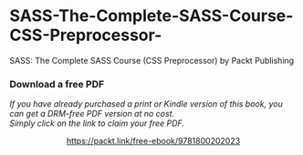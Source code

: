 # SASS-The-Complete-SASS-Course-CSS-Preprocessor-
SASS: The Complete SASS Course (CSS Preprocessor) by Packt Publishing
### Download a free PDF

 <i>If you have already purchased a print or Kindle version of this book, you can get a DRM-free PDF version at no cost.<br>Simply click on the link to claim your free PDF.</i>
<p align="center"> <a href="https://packt.link/free-ebook/9781800202023">https://packt.link/free-ebook/9781800202023 </a> </p>